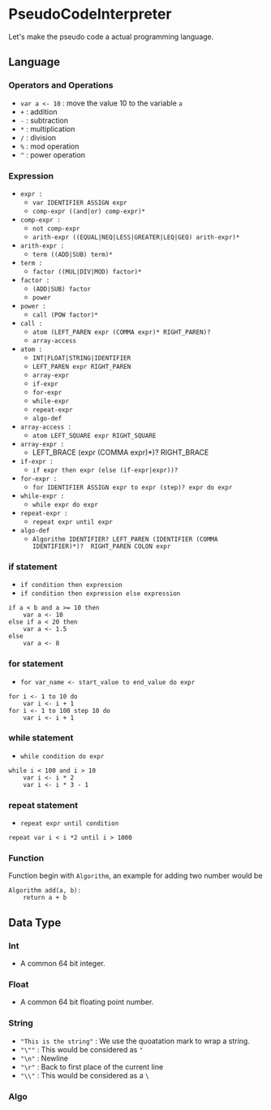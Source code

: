 # PseudoCodeInterpreter

Let's make the pseudo code a actual programming language.

## Language

### Operators and Operations

- `var a <- 10` : move the value 10 to the variable `a`
- `+` : addition 
- `-` : subtraction
- `*` : multiplication
- `/` : division
- `%` : mod operation
- `^` : power operation

### Expression

- `expr :`
    - `var IDENTIFIER ASSIGN expr`
    - `comp-expr ((and|or) comp-expr)*`
- `comp-expr :`
    - `not comp-expr`
    - `arith-expr ((EQUAL|NEQ|LESS|GREATER|LEQ|GEQ) arith-expr)*`
- `arith-expr :`
    - `term ((ADD|SUB) term)*`
- `term :`
    - `factor ((MUL|DIV|MOD) factor)*`
- `factor :`
    - `(ADD|SUB) factor`
    - `power`
- `power :`
    - `call (POW factor)*`
- `call :`
    - `atom (LEFT_PAREN expr (COMMA expr)* RIGHT_PAREN)?`
    - `array-access`
- `atom :`
    - `INT|FLOAT|STRING|IDENTIFIER`
    - `LEFT_PAREN expr RIGHT_PAREN`
    - `array-expr`
    - `if-expr`
    - `for-expr`
    - `while-expr`
    - `repeat-expr`
    - `algo-def`
- `array-access :`
    - `atom LEFT_SQUARE expr RIGHT_SQUARE`
- `array-expr :`
    - LEFT_BRACE (expr (COMMA expr)*)? RIGHT_BRACE
- `if-expr :`
    - `if expr then expr (else (if-expr|expr))?`
- `for-expr :`
    - `for IDENTIFIER ASSIGN expr to expr (step)? expr do expr`    
- `while-expr :`
    - `while expr do expr`
- `repeat-expr :`
    - `repeat expr until expr`
- `algo-def`
    - `Algorithm IDENTIFIER? LEFT_PAREN (IDENTIFIER (COMMA IDENTIFIER)*)?  RIGHT_PAREN COLON expr`


### if statement

- `if condition then expression`
- `if condition then expression else expression`

```pseudo
if a < b and a >= 10 then
    var a <- 10
else if a < 20 then
    var a <- 1.5
else
    var a <- 8
```

### for statement

- `for var_name <- start_value to end_value do expr`

```pseudo
for i <- 1 to 10 do 
    var i <- i + 1
for i <- 1 to 100 step 10 do
    var i <- i + 1
```

### while statement

- `while condition do expr`

```pseudo
while i < 100 and i > 10
    var i <- i * 2
    var i <- i * 3 - 1
```

### repeat statement

- `repeat expr until condition`

```pseudo
repeat var i < i *2 until i > 1000
```

### Function

Function begin with `Algorithm`, an example for adding two number would be

```pseudo
Algorithm add(a, b):
    return a + b
```

## Data Type

### Int

- A common 64 bit integer.

### Float

- A common 64 bit floating point number.

### String

- `"This is the string"` : We use the quoatation mark to wrap a string.
- `"\""` : This would be considered as `"`
- `"\n"` : Newline
- `"\r"` : Back to first place of the current line
- `"\\"` : This would be considered as a `\`

### Algo